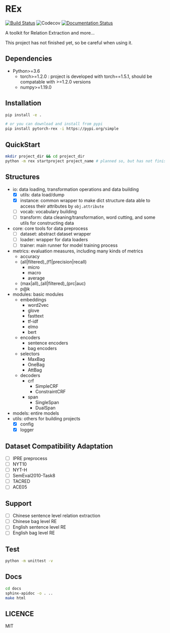 # REx
[![Build Status](https://travis-ci.org/Spico197/REx.svg?branch=main)](https://travis-ci.org/Spico197/REx)
![Codecov](https://img.shields.io/codecov/c/github/Spico197/REx)
[![Documentation Status](https://readthedocs.org/projects/rex/badge/?version=main)](https://rex.readthedocs.io/en/main/?badge=main)


A toolkit for Relation Extraction and more...

This project has not finished yet, so be careful when using it.

## Dependencies
- Python>=3.6
  - torch>=1.2.0 : project is developed with torch==1.5.1, should be compatable with >=1.2.0 versions
  - numpy>=1.19.0

## Installation
```bash
pip install -e .

# or you can download and install from pypi
pip install pytorch-rex -i https://pypi.org/simple
```

## QuickStart
```bash
mkdir project_dir && cd project_dir
python -m rex startproject project_name # planned so, but has not finished
```

## Structures
- io: data loading, transformation operations and data building
  - [x] utils: data load/dump
  - [x] instance: common wrapper to make dict structure data able to access their attributes by `obj.attribute`
  - [ ] vocab: vocabulary building
  - [ ] transform: data cleaning/transformation, word cutting, and some utils for constructing data
- core: core tools for data preprocess
  - [ ] dataset: abstract dataset wrapper
  - [ ] loader: wrapper for data loaders
  - [ ] trainer: main runner for model training process
- metrics: evaluation measures, including many kinds of metrics
  - accuracy
  - (all|filtered)_(f1|precision|recall)
    - micro
    - macro
    - average
  - (max|all)\_(all|filtered)\_(prc|auc)
  - p@k
- modules: basic modules
  - embeddings
    - word2vec
    - glove
    - fasttext
    - tf-idf
    - elmo
    - bert
  - encoders
    - sentence encoders
    - bag encoders
  - selectors
    - MaxBag
    - OneBag
    - AttBag
  - decoders
    - crf
      - SimpleCRF
      - ConstraintCRF
    - span
      - SingleSpan
      - DualSpan
- models: entire models
- utils: others for building projects
  - [x] config
  - [x] logger

## Dataset Compatibility Adaptation
- [ ] IPRE preprocess
- [ ] NYT10
- [ ] NYT-H
- [ ] SemEval2010-Task8
- [ ] TACRED
- [ ] ACE05

## Support
- [ ] Chinese sentence level relation extraction
- [ ] Chinese bag level RE
- [ ] English sentence level RE
- [ ] English bag level RE

## Test
```bash
python -m unittest -v
```

## Docs
```bash
cd docs
sphinx-apidoc -o . ..
make html
```

## LICENCE
MIT
